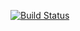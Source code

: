 [![Build Status](https://travis-ci.com/Robert29000/lab08.svg?branch=master)](https://travis-ci.com/Robert29000/lab08)
